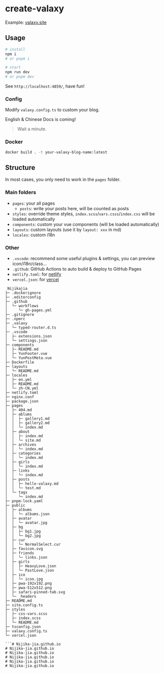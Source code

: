 # create-valaxy

Example: [valaxy.site](https://valaxy.site)

## Usage

```bash
# install
npm i
# or pnpm i

# start
npm run dev
# or pnpm dev
```

See `http://localhost:4859/`, have fun!

### Config

Modify `valaxy.config.ts` to custom your blog.

English & Chinese Docs is coming!

> Wait a minute.

### Docker

```bash
docker build . -t your-valaxy-blog-name:latest
```

## Structure

In most cases, you only need to work in the `pages` folder.

### Main folders

- `pages`: your all pages
  - `posts`: write your posts here, will be counted as posts
- `styles`: override theme styles, `index.scss`/`vars.csss`/`index.css` will be loaded automatically
- `components`: custom your vue components (will be loaded automatically)
- `layouts`: custom layouts (use it by `layout: xxx` in md)
- `locales`: custom i18n

### Other

- `.vscode`: recommend some useful plugins & settings, you can preview icon/i18n/class...
- `.github`: GitHub Actions to auto build & deploy to GitHub Pages
- `netlify.toml`: for [netlify](https://www.netlify.com/)
- `vercel.json`: for [vercel](https://vercel.com/)

```
 Nijikajia
├─ .dockerignore
├─ .editorconfig
├─ .github
│  └─ workflows
│     └─ gh-pages.yml
├─ .gitignore
├─ .npmrc
├─ .valaxy
│  └─ typed-router.d.ts
├─ .vscode
│  ├─ extensions.json
│  └─ settings.json
├─ components
│  ├─ README.md
│  ├─ YunFooter.vue
│  └─ YunPostMeta.vue
├─ Dockerfile
├─ layouts
│  └─ README.md
├─ locales
│  ├─ en.yml
│  ├─ README.md
│  └─ zh-CN.yml
├─ netlify.toml
├─ nginx.conf
├─ package.json
├─ pages
│  ├─ 404.md
│  ├─ ablums
│  │  ├─ gallery1.md
│  │  ├─ gallery2.md
│  │  └─ index.md
│  ├─ about
│  │  ├─ index.md
│  │  └─ site.md
│  ├─ archives
│  │  └─ index.md
│  ├─ categories
│  │  └─ index.md
│  ├─ girls
│  │  └─ index.md
│  ├─ links
│  │  └─ index.md
│  ├─ posts
│  │  ├─ hello-valaxy.md
│  │  └─ test.md
│  └─ tags
│     └─ index.md
├─ pnpm-lock.yaml
├─ public
│  ├─ albums
│  │  └─ albums.json
│  ├─ avatar
│  │  └─ avatar.jpg
│  ├─ bg
│  │  ├─ bg1.jpg
│  │  └─ bg2.jpg
│  ├─ cur
│  │  └─ NormalSelect.cur
│  ├─ favicon.svg
│  ├─ friends
│  │  └─ links.json
│  ├─ girls
│  │  ├─ HeavyLove.json
│  │  └─ PastLove.json
│  ├─ ico
│  │  └─ icon.jpg
│  ├─ pwa-192x192.png
│  ├─ pwa-512x512.png
│  ├─ safari-pinned-tab.svg
│  └─ _headers
├─ README.md
├─ site.config.ts
├─ styles
│  ├─ css-vars.scss
│  ├─ index.scss
│  └─ README.md
├─ tsconfig.json
├─ valaxy.config.ts
└─ vercel.json

```# Nijika-jia.github.io
# Nijika-jia.github.io
# Nijika-jia.github.io
# Nijika-jia.github.io
# Nijika-jia.github.io
# Nijika-jia.github.io
